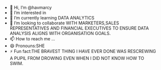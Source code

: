 - 👋 Hi, I’m @havmarcy
- 👀 I’m interested in 
- 🌱 I’m currently learning DATA ANALYTICS
- 💞️ I’m looking to collaborate WITH MARKETERS,SALES REPRESENTATIVES AND FINANCIAL EXECUTIVES TO ENSURE DATA ANALYSIS ALIGNS WITH ORGANISATION GOALS.
- 📫 How to reach me ...
- 😄 Pronouns:SHE
- ⚡ Fun fact:THE BRAVEST THING I HAVE EVER DONE WAS RESCREWING A PUPIL FROM DROWING EVEN WHEN I DID NOT KNOW HOW TO SWIM.

<!---
havmarcy/havmarcy is a ✨ special ✨ repository because its `README.md` (this file) appears on your GitHub profile.
You can click the Preview link to take a look at your changes.
--->

